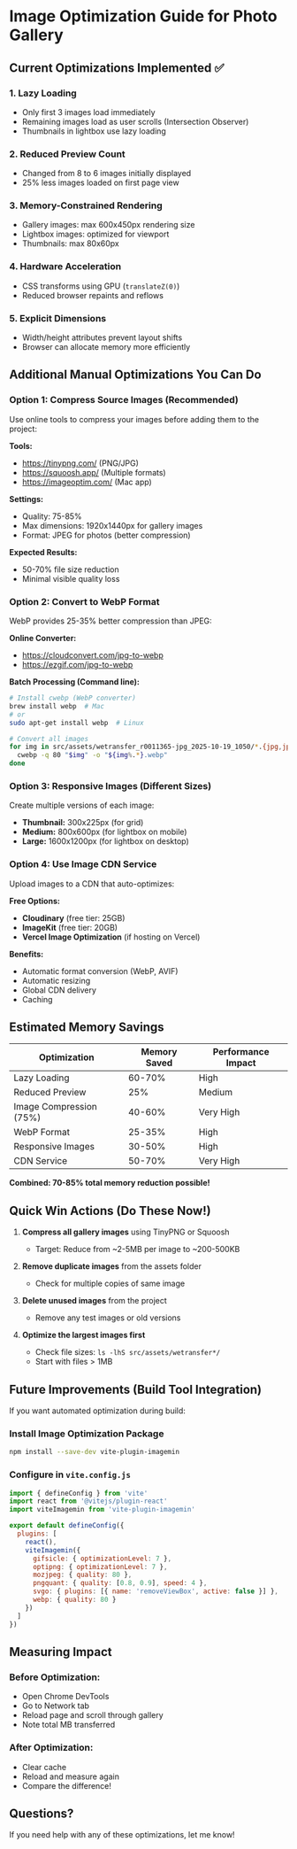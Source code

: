 # Image Optimization Guide for Photo Gallery

## Current Optimizations Implemented ✅

### 1. **Lazy Loading**
- Only first 3 images load immediately
- Remaining images load as user scrolls (Intersection Observer)
- Thumbnails in lightbox use lazy loading

### 2. **Reduced Preview Count**
- Changed from 8 to 6 images initially displayed
- 25% less images loaded on first page view

### 3. **Memory-Constrained Rendering**
- Gallery images: max 600x450px rendering size
- Lightbox images: optimized for viewport
- Thumbnails: max 80x60px

### 4. **Hardware Acceleration**
- CSS transforms using GPU (`translateZ(0)`)
- Reduced browser repaints and reflows

### 5. **Explicit Dimensions**
- Width/height attributes prevent layout shifts
- Browser can allocate memory more efficiently

## Additional Manual Optimizations You Can Do

### Option 1: Compress Source Images (Recommended)

Use online tools to compress your images before adding them to the project:

**Tools:**
- https://tinypng.com/ (PNG/JPG)
- https://squoosh.app/ (Multiple formats)
- https://imageoptim.com/ (Mac app)

**Settings:**
- Quality: 75-85%
- Max dimensions: 1920x1440px for gallery images
- Format: JPEG for photos (better compression)

**Expected Results:**
- 50-70% file size reduction
- Minimal visible quality loss

### Option 2: Convert to WebP Format

WebP provides 25-35% better compression than JPEG:

**Online Converter:**
- https://cloudconvert.com/jpg-to-webp
- https://ezgif.com/jpg-to-webp

**Batch Processing (Command line):**
```bash
# Install cwebp (WebP converter)
brew install webp  # Mac
# or
sudo apt-get install webp  # Linux

# Convert all images
for img in src/assets/wetransfer_r0011365-jpg_2025-10-19_1050/*.{jpg,jpeg,JPG,JPEG}; do
  cwebp -q 80 "$img" -o "${img%.*}.webp"
done
```

### Option 3: Responsive Images (Different Sizes)

Create multiple versions of each image:
- **Thumbnail:** 300x225px (for grid)
- **Medium:** 800x600px (for lightbox on mobile)
- **Large:** 1600x1200px (for lightbox on desktop)

### Option 4: Use Image CDN Service

Upload images to a CDN that auto-optimizes:

**Free Options:**
- **Cloudinary** (free tier: 25GB)
- **ImageKit** (free tier: 20GB)
- **Vercel Image Optimization** (if hosting on Vercel)

**Benefits:**
- Automatic format conversion (WebP, AVIF)
- Automatic resizing
- Global CDN delivery
- Caching

## Estimated Memory Savings

| Optimization | Memory Saved | Performance Impact |
|--------------|--------------|-------------------|
| Lazy Loading | 60-70% | High |
| Reduced Preview | 25% | Medium |
| Image Compression (75%) | 40-60% | Very High |
| WebP Format | 25-35% | High |
| Responsive Images | 30-50% | High |
| CDN Service | 50-70% | Very High |

**Combined: 70-85% total memory reduction possible!**

## Quick Win Actions (Do These Now!)

1. **Compress all gallery images** using TinyPNG or Squoosh
   - Target: Reduce from ~2-5MB per image to ~200-500KB

2. **Remove duplicate images** from the assets folder
   - Check for multiple copies of same image

3. **Delete unused images** from the project
   - Remove any test images or old versions

4. **Optimize the largest images first**
   - Check file sizes: `ls -lhS src/assets/wetransfer*/`
   - Start with files > 1MB

## Future Improvements (Build Tool Integration)

If you want automated optimization during build:

### Install Image Optimization Package

```bash
npm install --save-dev vite-plugin-imagemin
```

### Configure in `vite.config.js`

```javascript
import { defineConfig } from 'vite'
import react from '@vitejs/plugin-react'
import viteImagemin from 'vite-plugin-imagemin'

export default defineConfig({
  plugins: [
    react(),
    viteImagemin({
      gifsicle: { optimizationLevel: 7 },
      optipng: { optimizationLevel: 7 },
      mozjpeg: { quality: 80 },
      pngquant: { quality: [0.8, 0.9], speed: 4 },
      svgo: { plugins: [{ name: 'removeViewBox', active: false }] },
      webp: { quality: 80 }
    })
  ]
})
```

## Measuring Impact

### Before Optimization:
- Open Chrome DevTools
- Go to Network tab
- Reload page and scroll through gallery
- Note total MB transferred

### After Optimization:
- Clear cache
- Reload and measure again
- Compare the difference!

## Questions?

If you need help with any of these optimizations, let me know!


